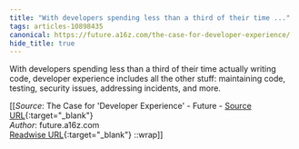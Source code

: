 ```yaml
---
title: "With developers spending less than a third of their time ..."
tags: articles-10898435
canonical: https://future.a16z.com/the-case-for-developer-experience/
hide_title: true
---
```


With developers spending less than a third of their time actually writing code, developer experience includes all the other stuff: maintaining code, testing, security issues, addressing incidents, and more.


[[_Source_: The Case for 'Developer Experience' - Future - [Source URL](https://future.a16z.com/the-case-for-developer-experience/){:target="_blank"}<br>
_Author_: future.a16z.com<br>
[Readwise URL](https://readwise.io/open/225830525){:target="_blank"}
::wrap]]